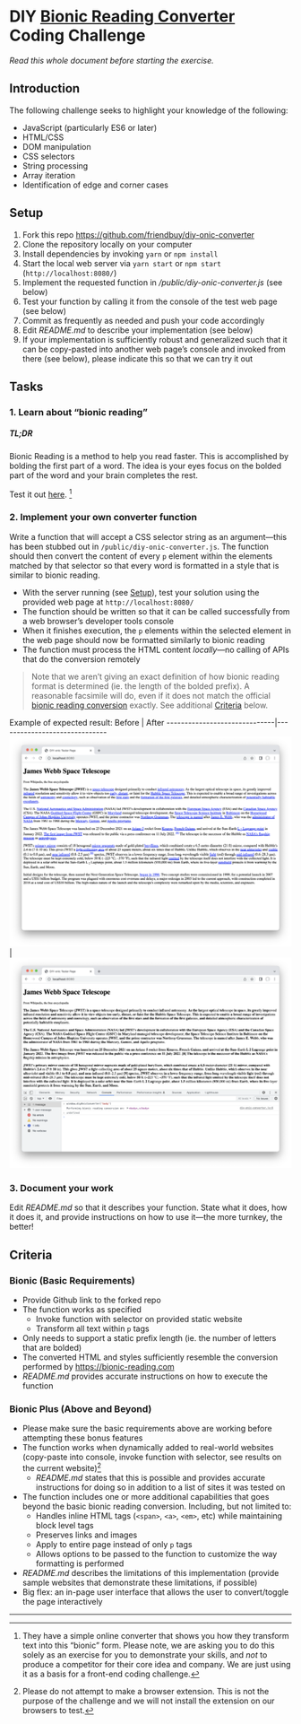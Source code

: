 # DIY [Bionic Reading Converter](https://bionic-reading.com) Coding Challenge

_Read this whole document before starting the exercise._

## Introduction

The following challenge seeks to highlight your knowledge of the following:

- JavaScript (particularly ES6 or later)
- HTML/CSS
- DOM manipulation
- CSS selectors
- String processing
- Array iteration
- Identification of edge and corner cases

## Setup

1. Fork this repo https://github.com/friendbuy/diy-onic-converter
2. Clone the repository locally on your computer
3. Install dependencies by invoking `yarn` or `npm install`
4. Start the local web server via `yarn start` or `npm start` (`http://localhost:8080/`)
5. Implement the requested function in _/public/diy-onic-converter.js_ (see below)
6. Test your function by calling it from the console of the test web page (see below)
7. Commit as frequently as needed and push your code accordingly
8. Edit _README.md_ to describe your implementation (see below)
9. If your implementation is sufficiently robust and generalized such that it can be copy-pasted into another web page’s console and invoked from there (see below), please indicate this so that we can try it out

## Tasks

### 1. Learn about “bionic reading”

##### TL;DR
Bionic Reading is a method to help you read faster. This is accomplished by bolding the first part of a word. The idea is your eyes focus on the bolded part of the word and your brain completes the rest.

Test it out [here](https://app.bionic-reading.com/). [^1]

### 2. Implement your own converter function

Write a function that will accept a CSS selector string as an argument—this has been stubbed out in `/public/diy-onic-converter.js`. The function should then convert the content of every `p` element within the elements matched by that selector so that every word is formatted in a style that is similar to bionic reading.

- With the server running (see [Setup](#setup)), test your solution using the provided web page at `http://localhost:8080/`
- The function should be written so that it can be called successfully from a web browser’s developer tools console
- When it finishes execution, the `p` elements within the selected element in the web page should now be formatted similarly to bionic reading
- The function must process the HTML content _locally_—no calling of APIs that do the conversion remotely

> Note that we aren’t giving an exact definition of how bionic reading format is determined (ie. the length of the bolded prefix). A reasonable facsimile will do, even if it does not match the official [bionic reading conversion](https://api.bionic-reading.com/convert/) exactly. See additional [Criteria](#criteria) below.

Example of expected result:
Before                        | After
------------------------------|------------------------------
![](images/before-static.png) | ![](images/after-static.png)

### 3. Document your work

Edit _README.md_ so that it describes your function. State what it does, how it does it, and provide instructions on how to use it—the more turnkey, the better!

## Criteria

### Bionic (Basic Requirements)

- Provide Github link to the forked repo
- The function works as specified
  - Invoke function with selector on provided static website
  - Transform all text within `p` tags
- Only needs to support a static prefix length (ie. the number of letters that are bolded)
- The converted HTML and styles sufficiently resemble the conversion performed by https://bionic-reading.com
- _README.md_ provides accurate instructions on how to execute the function

### Bionic Plus (Above and Beyond)

- Please make sure the basic requirements above are working before attempting these bonus features
- The function works when dynamically added to real-world websites (copy-paste into console, invoke function with selector, see results on the current website)[^2]
  - _README.md_ states that this is possible and provides accurate instructions for doing so in addition to a list of sites it was tested on
- The function includes one or more additional capabilities that goes beyond the basic bionic reading conversion. Including, but not limited to:
  - Handles inline HTML tags (`<span>`, `<a>`, `<em>`, etc) while maintaining block level tags
  - Preserves links and images
  - Apply to entire page instead of only `p` tags
  - Allows options to be passed to the function to customize the way formatting is performed
- _README.md_ describes the limitations of this implementation (provide sample websites that demonstrate these limitations, if possible)
- Big flex: an in-page user interface that allows the user to convert/toggle the page interactively

---

[^1]: They have a simple online converter that shows you how they transform text into this “bionic” form. Please note, we are asking you to do this solely as an exercise for you to demonstrate your skills, and _not_ to produce a competitor for their core idea and company. We are just using it as a basis for a front-end coding challenge.

[^2]: Please do not attempt to make a browser extension. This is not the purpose of the challenge and we will not install the extension on our browsers to test.
